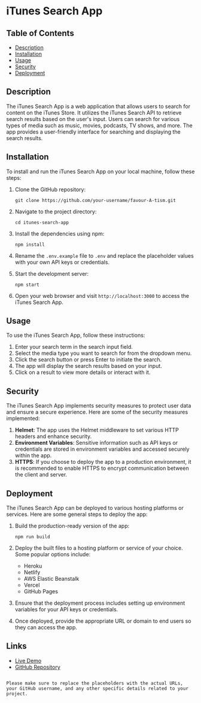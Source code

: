 # iTunes Search App

## Table of Contents
- [Description](#description)
- [Installation](#installation)
- [Usage](#usage)
- [Security](#security)
- [Deployment](#deployment)

## Description
The iTunes Search App is a web application that allows users to search for content on the iTunes Store. It utilizes the iTunes Search API to retrieve search results based on the user's input. Users can search for various types of media such as music, movies, podcasts, TV shows, and more. The app provides a user-friendly interface for searching and displaying the search results.

## Installation
To install and run the iTunes Search App on your local machine, follow these steps:

1. Clone the GitHub repository:

   ```
   git clone https://github.com/your-username/favour-A-tism.git
   ```

2. Navigate to the project directory:

   ```
   cd itunes-search-app
   ```

3. Install the dependencies using npm:

   ```
   npm install
   ```

4. Rename the `.env.example` file to `.env` and replace the placeholder values with your own API keys or credentials.

5. Start the development server:

   ```
   npm start
   ```

6. Open your web browser and visit `http://localhost:3000` to access the iTunes Search App.

## Usage
To use the iTunes Search App, follow these instructions:

1. Enter your search term in the search input field.
2. Select the media type you want to search for from the dropdown menu.
3. Click the search button or press Enter to initiate the search.
4. The app will display the search results based on your input.
5. Click on a result to view more details or interact with it.

## Security
The iTunes Search App implements security measures to protect user data and ensure a secure experience. Here are some of the security measures implemented:

1. **Helmet**: The app uses the Helmet middleware to set various HTTP headers and enhance security.
2. **Environment Variables**: Sensitive information such as API keys or credentials are stored in environment variables and accessed securely within the app.
3. **HTTPS**: If you choose to deploy the app to a production environment, it is recommended to enable HTTPS to encrypt communication between the client and server.

## Deployment
The iTunes Search App can be deployed to various hosting platforms or services. Here are some general steps to deploy the app:

1. Build the production-ready version of the app:

   ```
   npm run build
   ```

2. Deploy the built files to a hosting platform or service of your choice. Some popular options include:
   - Heroku
   - Netlify
   - AWS Elastic Beanstalk
   - Vercel
   - GitHub Pages

3. Ensure that the deployment process includes setting up environment variables for your API keys or credentials.

4. Once deployed, provide the appropriate URL or domain to end users so they can access the app.

## Links
- [Live Demo](https://favour-a-tism-bs4d.vercel.app/)
- [GitHub Repository](https://github.com/MrShifu01/favour-A-tism)

```

Please make sure to replace the placeholders with the actual URLs, your GitHub username, and any other specific details related to your project.
